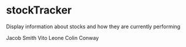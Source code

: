 # stockTracker
Display information about stocks and how they are currently performing 

Jacob Smith
Vito Leone
Colin Conway
